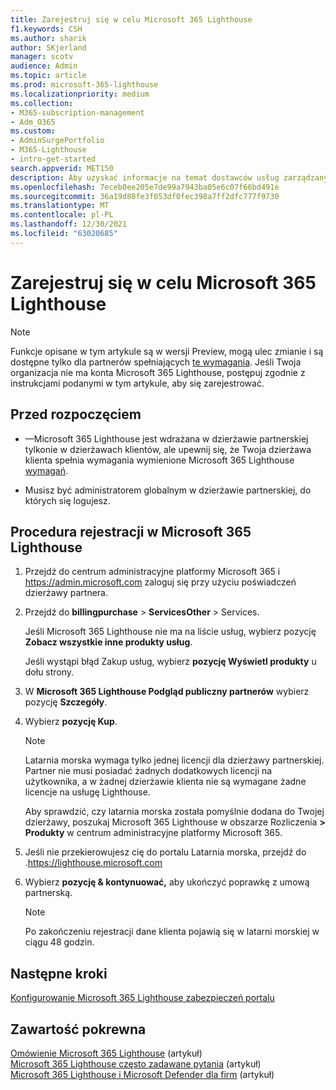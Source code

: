 ```yaml
---
title: Zarejestruj się w celu Microsoft 365 Lighthouse
f1.keywords: CSH
ms.author: sharik
author: SKjerland
manager: scotv
audience: Admin
ms.topic: article
ms.prod: microsoft-365-lighthouse
ms.localizationpriority: medium
ms.collection:
- M365-subscription-management
- Adm_O365
ms.custom:
- AdminSurgePortfolio
- M365-Lighthouse
- intro-get-started
search.appverid: MET150
description: Aby uzyskać informacje na temat dostawców usług zarządzanych (MSP), dowiedz się, jak pisać Microsoft 365 Lighthouse.
ms.openlocfilehash: 7eceb0ee205e7de99a7943ba05e6c07f66bd491e
ms.sourcegitcommit: 36a19d80fe3f053df0fec398a7ff2dfc777f9730
ms.translationtype: MT
ms.contentlocale: pl-PL
ms.lasthandoff: 12/30/2021
ms.locfileid: "63020685"
---
```

# <a name="sign-up-for-microsoft-365-lighthouse"></a>Zarejestruj się w celu Microsoft 365 Lighthouse

> [!NOTE]
> Funkcje opisane w tym artykule są w wersji Preview, mogą ulec zmianie i są dostępne tylko dla partnerów spełniających [te wymagania](m365-lighthouse-requirements.md). Jeśli Twoja organizacja nie ma konta Microsoft 365 Lighthouse, postępuj zgodnie z instrukcjami podanymi w tym artykule, aby się zarejestrować.

## <a name="before-you-begin"></a>Przed rozpoczęciem

- &mdash;Microsoft 365 Lighthouse jest wdrażana w dzierżawie partnerskiej tylkonie w dzierżawach klientów, ale upewnij się, że Twoja dzierżawa klienta spełnia wymagania wymienione Microsoft 365 Lighthouse [wymagań](m365-lighthouse-requirements.md).

- Musisz być administratorem globalnym w dzierżawie partnerskiej, do których się logujesz.

## <a name="steps-to-sign-up-for-microsoft-365-lighthouse"></a>Procedura rejestracji w Microsoft 365 Lighthouse

1. Przejdź do centrum administracyjne platformy Microsoft 365 i <a href="https://go.microsoft.com/fwlink/p/?linkid=2024339" target="_blank">https://admin.microsoft.com</a> zaloguj się przy użyciu poświadczeń dzierżawy partnera. 

1. Przejdź do **billingpurchase** >  **ServicesOther** >  Services.

    Jeśli Microsoft 365 Lighthouse nie ma na liście usług, wybierz pozycję **Zobacz wszystkie inne produkty usług**.

    Jeśli wystąpi błąd Zakup usług, wybierz **pozycję Wyświetl produkty** u dołu strony.

1. W **Microsoft 365 Lighthouse Podgląd publiczny partnerów** wybierz pozycję **Szczegóły**. 

1. Wybierz **pozycję Kup**.

    > [!NOTE]
    > Latarnia morska wymaga tylko jednej licencji dla dzierżawy partnerskiej. Partner nie musi posiadać żadnych dodatkowych licencji na użytkownika, a w żadnej dzierżawie klienta nie są wymagane żadne licencje na usługę Lighthouse. 

    Aby sprawdzić, czy latarnia morska została pomyślnie dodana do Twojej dzierżawy, poszukaj Microsoft 365 Lighthouse w obszarze Rozliczenia **> Produkty** w centrum administracyjne platformy Microsoft 365.

1. Jeśli nie przekierowujesz cię do portalu Latarnia morska, przejdź do .<a href="https://go.microsoft.com/fwlink/p/?linkid=2168110" target="_blank">https://lighthouse.microsoft.com</a>

1. Wybierz **pozycję & kontynuować,** aby ukończyć poprawkę z umową partnerską.

    > [!NOTE]
    > Po zakończeniu rejestracji dane klienta pojawią się w latarni morskiej w ciągu 48 godzin.

## <a name="next-steps"></a>Następne kroki

[Konfigurowanie Microsoft 365 Lighthouse zabezpieczeń portalu](m365-lighthouse-configure-portal-security.md) 

## <a name="related-content"></a>Zawartość pokrewna

[Omówienie Microsoft 365 Lighthouse](m365-lighthouse-overview.md) (artykuł)   
[Microsoft 365 Lighthouse często zadawane pytania](m365-lighthouse-faq.yml) (artykuł)   
[Microsoft 365 Lighthouse i Microsoft Defender dla firm](../security/defender-business/mdb-lighthouse-integration.md) (artykuł)
